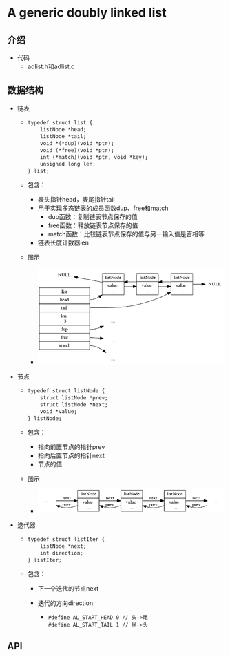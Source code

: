 # A generic doubly linked list

## 介绍

+ 代码
  + adlist.h和adlist.c

## 数据结构

+ 链表

  + ```
    typedef struct list {
        listNode *head;
        listNode *tail;
        void *(*dup)(void *ptr);
        void (*free)(void *ptr);
        int (*match)(void *ptr, void *key);
        unsigned long len;
    } list;
    ```

  + 包含：

    + 表头指针head，表尾指针tail
    + 用于实现多态链表的成员函数dup、free和match
      + dup函数：复制链表节点保存的值
      + free函数：释放链表节点保存的值
      + match函数：比较链表节点保存的值与另一输入值是否相等
    + 链表长度计数器len

  + 图示

    + <img src="https://github.com/baozi929/Notes/blob/main/redis/learning-redis/figures/adlist_list.png" width="600"/>

+ 节点

  + ```
    typedef struct listNode {
        struct listNode *prev;
        struct listNode *next;
        void *value;
    } listNode;
    ```

  + 包含：

    + 指向前置节点的指针prev
    + 指向后置节点的指针next
    + 节点的值

  + 图示

    + <img src="https://github.com/baozi929/Notes/blob/main/redis/learning-redis/figures/adlist_listNode.png" width="600"/>

+ 迭代器

  + ```
    typedef struct listIter {
        listNode *next;
        int direction;
    } listIter;
    ```

  + 包含：

    + 下一个迭代的节点next

    + 迭代的方向direction

      + ```
        #define AL_START_HEAD 0 // 头->尾
        #define AL_START_TAIL 1 // 尾->头
        ```

## API



